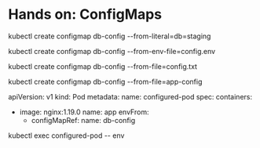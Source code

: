 # Hands on: ConfigMaps

kubectl create configmap db-config --from-literal=db=staging

kubectl create configmap db-config --from-env-file=config.env

kubectl create configmap db-config --from-file=config.txt

kubectl create configmap db-config --from-file=app-config

apiVersion: v1
kind: Pod
metadata:
  name: configured-pod
spec:
  containers:
  - image: nginx:1.19.0
    name: app
    envFrom:
    - configMapRef:
        name: db-config

kubectl exec configured-pod -- env

